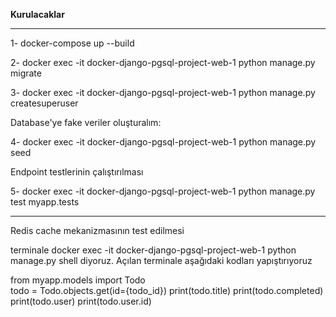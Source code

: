 
<b>Kurulacaklar</b> 
<hr>
<p>1- docker-compose up --build </p>
<p>2- docker exec -it docker-django-pgsql-project-web-1 python manage.py migrate</p>
<p>3- docker exec -it docker-django-pgsql-project-web-1 python manage.py createsuperuser</p>
<p>Database'ye fake veriler oluşturalım:</p>
<p>4- docker exec -it docker-django-pgsql-project-web-1 python manage.py seed</p>
<p>Endpoint testlerinin çalıştırılması</p>
<p>5- docker exec -it docker-django-pgsql-project-web-1 python manage.py test myapp.tests</p>
<hr>
<p>Redis cache mekanizmasının test edilmesi</p>
<p>terminale docker exec -it docker-django-pgsql-project-web-1 python manage.py shell diyoruz. Açılan terminale aşağıdaki kodları yapıştırıyoruz</p>
<p>from myapp.models import Todo <br>
  todo = Todo.objects.get(id={todo_id}) 
  print(todo.title)
  print(todo.completed)
  print(todo.user)
  print(todo.user.id)
</p>




